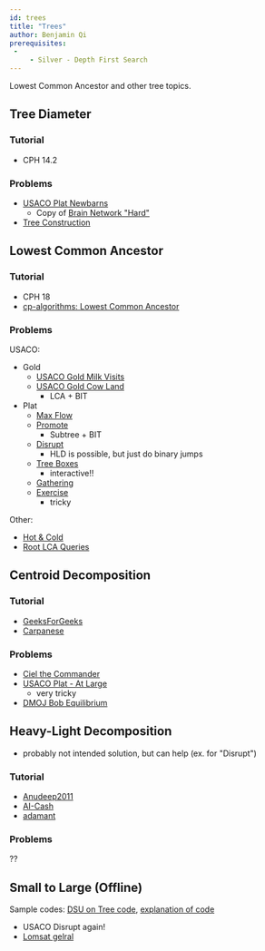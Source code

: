 ```yaml
---
id: trees
title: "Trees"
author: Benjamin Qi
prerequisites: 
 - 
     - Silver - Depth First Search
---
```


Lowest Common Ancestor and other tree topics.

<!-- END DESCRIPTION -->

## Tree Diameter

### Tutorial

 - CPH 14.2

### Problems

 - [USACO Plat Newbarns](http://www.usaco.org/index.php?page=viewproblem2&cpid=817)
   - Copy of [Brain Network "Hard"](https://codeforces.com/contest/690/problem/C3)
 - [Tree Construction](https://csacademy.com/contest/archive/task/tree-construct)

## Lowest Common Ancestor

### Tutorial

 - CPH 18
 - [cp-algorithms: Lowest Common Ancestor](https://cp-algorithms.com/)

### Problems

USACO:

 - Gold
   - [USACO Gold Milk Visits](http://www.usaco.org/index.php?page=viewproblem2&cpid=970)
   - [USACO Gold Cow Land](http://www.usaco.org/index.php?page=viewproblem2&cpid=921)
     - LCA + BIT
 - Plat
   - [Max Flow](http://www.usaco.org/index.php?page=viewproblem2&cpid=576)
   - [Promote](http://www.usaco.org/index.php?page=viewproblem2&cpid=696)
     - Subtree + BIT
   - [Disrupt](http://www.usaco.org/index.php?page=viewproblem2&cpid=842)
     - HLD is possible, but just do binary jumps
   - [Tree Boxes](http://www.usaco.org/index.php?page=viewproblem2&cpid=948)
     - interactive!!
   - [Gathering](http://www.usaco.org/index.php?page=viewproblem2&cpid=866)
   - [Exercise](http://www.usaco.org/index.php?page=viewproblem2&cpid=901)
     - tricky

Other:

 - [Hot & Cold](https://dmoj.ca/problem/bts17p7) [](105)
 - [Root LCA Queries](https://csacademy.com/contest/archive/task/root-lca-queries/) [](107)

## Centroid Decomposition

### Tutorial

 - [GeeksForGeeks](http://www.geeksforgeeks.org/centroid-decomposition-of-tree/)
 - [Carpanese](https://medium.com/carpanese/an-illustrated-introduction-to-centroid-decomposition-8c1989d53308)

### Problems

 - [Ciel the Commander](https://codeforces.com/problemset/problem/321/C)
 - [USACO Plat - At Large](http://www.usaco.org/index.php?page=viewproblem2&cpid=793)
   - very tricky
 - [DMOJ Bob Equilibrium](https://dmoj.ca/problem/dmopc19c7p6)

## Heavy-Light Decomposition

 - probably not intended solution, but can help (ex. for "Disrupt")

### Tutorial

 - [Anudeep2011](https://blog.anudeep2011.com/heavy-light-decomposition/)
 - [AI-Cash](http://codeforces.com/blog/entry/22072)
 - [adamant](https://codeforces.com/blog/entry/53170)

### Problems

??

## Small to Large (Offline)
Sample codes: [DSU on Tree code](https://codeforces.com/blog/entry/44351), [explanation of code](https://codeforces.com/blog/entry/67696)
 - USACO Disrupt again!
 - [Lomsat gelral](https://codeforces.com/contest/600/problem/E)
